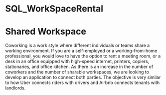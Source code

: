 # SQL_WorkSpaceRental

# Shared Workspace

Coworking is a work style where different individuals or teams share a working environment. If you are a self-employed or a working-from-home professional, you would love to have the option to rent a meeting room, or a desk in an office equipped with high-speed internet, printers, copiers, stationaries, and office kitchen. As there is an increase in the number of coworkers and the number of sharable workspaces, we are looking to develop an application to connect both parties. The objective is very similar to how Uber connects riders with drivers and Airbnb connects tenants with landlords. 
